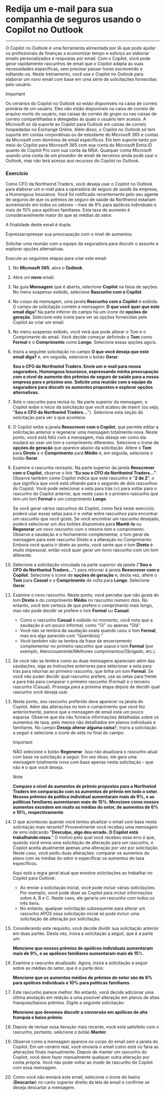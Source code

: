 # Redija um e-mail para sua companhia de seguros usando o Copilot no Outlook
---
O Copilot no Outlook é uma ferramenta alimentada por IA que pode ajudar os profissionais de finanças a economizar tempo e esforço ao elaborar emails personalizados e respostas por email. Com o Copilot, você pode gerar rapidamente rascunhos de email que o Copilot adapta às suas necessidades específicas, sem precisar passar horas escrevendo e editando-os. Neste treinamento, você usa o Copilot no Outlook para elaborar um novo email com base em uma série de solicitações fornecidas pelo usuário.

> [!IMPORTANT]
> Os cenários do Copilot no Outlook só estão disponíveis na caixa de correio primária de um usuário. Eles não estão disponíveis na caixa de correio de arquivo morto do usuário, nas caixas de correio de grupo ou nas caixas de correio compartilhadas e delegadas às quais o usuário tem acesso. A Microsoft só dá suporte ao Copilot para Outlook em caixas de correio hospedadas no Exchange Online. Além disso, o Copilot no Outlook só tem suporte em contas corporativas ou de estudante do Microsoft 365 e contas da Microsoft com domínios de email específicos. Ele tem suporte tanto por meio do Copilot para Microsoft 365 com sua conta do Microsoft Entra ID quanto do Copilot Pro com sua conta da MSA. Qualquer conta Microsoft usando uma conta de um provedor de email de terceiros ainda pode usar o Outlook, mas não terá acesso aos recursos do Copilot no Outlook.

### Exercício

Como CFO da Northwind Traders, você deseja usar o Copilot no Outlook para elaborar um e-mail para a operadora de seguro de saúde da empresa, a Humongous Insurance. Você foi notificado recentemente pelo seu agente de seguros de que os prêmios de seguro de saúde da Northwind estariam aumentando em todos os setores – mais de 9% para apólices individuais e mais de 15% para apólices familiares. Esta taxa de aumento é consideravelmente maior do que as médias do setor.

A finalidade deste email é dupla:

Expressarxpressar sua preocupação com o nível de aumentos.

Solicitar uma reunião com a equipe da seguradora para discutir o assunto e explorar opções alternativas.

Execute as seguintes etapas para criar este email:

1.  No **Microsoft 365**, abra o **Outlook**.
2.  Abra um **novo** email.
3.  Na guia **Mensagem** que é aberta, selecione **Copilot** na faixa de opções. No menu suspenso exibido, selecione **Rascunho com o Copilot**.
4.  No corpo da mensagem, uma janela **Rascunho com o Copilot** é exibida. O campo de solicitação contém a mensagem: **O que você quer que este email diga**? Na parte inferior do campo há um ícone de **opções de geração**. Selecione este ícone para ver as opções fornecidas pelo Copilot ao criar um email.
5.  No menu suspenso exibido, você verá que pode alterar o Tom e o Comprimento do email. Você decide começar definindo o **Tom** como **Formal** e o **Comprimento** como **Longo**. Selecione essas opções agora.
6.  Insira a seguinte solicitação no campo **O que você deseja que este email diga?** e, em seguida, selecione o botão **Gerar**:
    
    **Sou o CFO da Northwind Traders. Envie um e-mail para nossa seguradora, Humongous Insurance, expressando minha preocupação com o nível de aumento dos prêmios de seguro de saúde para a nossa empresa para o próximo ano. Solicite uma reunião com a equipe da seguradora para discutir os aumentos propostos e explorar opções alternativas.** 
7.  Role o rascunho para revisá-lo. Na parte superior da mensagem, o Copilot exibe o início da solicitação que você acabou de inserir (ou seja, "**Sou o CFO da Northwind Traders...**"). Selecione esta seção da solicitação para ver o que acontece.
8.  O Copilot exibe a janela **Reescrever com o Copilot**, que permite editar a solicitação anterior e regenerar uma mensagem totalmente nova. Neste ponto, você está feliz com a mensagem, mas deseja ver como ela mudará ao usar um tom e comprimento diferentes. Selecione o ícone de **opções de geração** que aparece abaixo da solicitação. Altere o **Tom** para **Direto** e o **Comprimento** para **Médio** e, em seguida, selecione o botão **Gerar**.
9.  Examine o rascunho revisado. Na parte superior da janela **Reescrever com o Copilot**, observe o link "**Eu sou o CFO da Northwind Traders..."**. Observe também como Copilot indica que este rascunho é "**2 de 2**", o que significa que você está olhando para o segundo de dois rascunhos do Copilot. Você pode selecionar a seta para trás (&lt;) para voltar para o rascunho do Copilot anterior, que neste caso é o primeiro rascunho que tem um tom **Formal** e um comprimento **Longo**.
    
    Se você gerar vários rascunhos do Copilot, como fará neste exercício, poderá usar essas setas para ir e voltar entre rascunhos para encontrar um rascunho que você goste. Se você encontrar um rascunho desejado, poderá selecionar um dos botões disponíveis para **Mantê-lo** ou **Regenerar** um novo rascunho com o mesmo tom e comprimento. Observe a saudação e o fechamento complementar, o tom geral da mensagem para este rascunho Direto e a alteração no Comprimento. Embora você queira ir direto ao ponto, você sente que o tom **Direto** é muito impessoal, então você quer gerar um novo rascunho com um tom diferente.
10. Selecione a solicitação vinculada na parte superior da janela ("**Sou o CFO da Northwind Traders...**") para retornar à janela **Reescrever com o Copilot**. Selecione o ícone de **opções de geração** e, desta vez, altere o **Tom** para **Casual** e o **Comprimento** de volta para **Longo**. Selecione **Gerar**.
11. Examine o novo rascunho. Neste ponto, você percebe que não gosta do tom **Direto** e do comprimento **Médio** no rascunho número dois. No entanto, você tem certeza de que prefere o comprimento mais longo, mas não pode decidir se prefere o tom **Formal** ou **Casual**.
     -  Como o rascunho **Casual** é exibido no momento, você nota que a saudação é um pouco informal, como "Oi" ou apenas "Olá".
     -  Você não se lembra da saudação exata quando usou o tom **Formal**, mas era algo parecido com "Querido(s)."
     -  Você também não se lembra da frase de encerramento complementar no primeiro rascunho que usava o tom **Formal** (por exemplo, Atenciosamente/Melhores cumprimentos/Obrigado, etc.).
12. Se você não se lembra como as duas mensagens apareciam além das saudações, siga as instruções anteriores para selecionar a seta para trás para retornar ao primeiro rascunho, que tinha um tom **Formal**. Se você não puder decidir qual rascunho prefere, use as setas para frente e para trás para comparar o primeiro rascunho (Formal) e o terceiro rascunho (Casual). Prossiga para a próxima etapa depois de decidir qual rascunho você deseja usar.
13. Neste ponto, seu rascunho preferido deve aparecer na janela do Copilot. Além das alterações no tom e comprimento que você fez anteriormente, parece que a mensagem de email está um pouco esparsa. Observe que ela não fornece informações detalhadas sobre os aumentos de taxa, pelo menos não detalhados em planos individuais e familiares. No campo **Deseja alterar alguma coisa**?, insira a solicitação a seguir e selecione o ícone de seta no final do campo:
    
    > [!IMPORTANT]
    > NÃO selecione o botão **Regenerar**. Isso não atualizará o rascunho atual com base na solicitação a seguir. Em vez disso, ele gera uma mensagem totalmente nova com base apenas nesta solicitação – que não é o que você deseja.
    
    > [!Note]
    > **Compare o nível de aumentos de prêmio propostos para a Northwind Traders em comparação com os aumentos de prêmio em todo o setor. Nossos prêmios de política individual aumentaram mais de 9%, e as políticas familiares aumentaram mais de 15%. Mencione como nossos aumentos excedem em muito as médias do setor, de aumentos de 6% e 10%, respectivamente**.
14. O que aconteceu quando você tentou atualizar o email com base nesta solicitação mais recente? Provavelmente você recebeu uma mensagem de erro indicando "**Desculpe, algo deu errado. O Copilot está trabalhando nisso**." O motivo pelo qual você recebeu esse erro é que, quando você envia uma solicitação de alteração para um rascunho, o Copilot aceita atualmente apenas uma alteração por vez por solicitação. Neste caso, você pediu duas alterações: comparar os aumentos do plano com as médias do setor e especificar os aumentos de taxa específicos.
    
    Aqui está a regra geral atual que envolve solicitações ao trabalhar no Copilot para Outlook:
    
    
     -  Ao enviar a solicitação inicial, você pode incluir várias solicitações. Por exemplo, você pode dizer ao Copilot para incluir informações sobre A, B e C. Neste caso, ele geraria um rascunho com todos os três itens.
     -  No entanto, qualquer solicitação subsequente para alterar um rascunho APÓS essa solicitação inicial só pode incluir uma solicitação de alteração por solicitação.
     
15. Considerando este requisito, você decide dividir sua solicitação anterior em duas partes. Desta vez, insira a solicitação a seguir, que é a parte um:
    
    **Mencione que nossos prêmios de apólices individuais aumentaram mais de 9%, e as apólices familiares aumentaram mais de 15**%.
16. Examine o rascunho atualizado. Agora, insira a solicitação a seguir sobre as médias do setor, que é a parte dois:
    
    **Mencione que os aumentos médios de prêmios do setor são de 6% para apólices individuais e 10% para políticas familiares**.
17. Este rascunho parece melhor. No entanto, você decide adicionar uma última anotação em relação a uma possível alteração em planos de altas franquias/baixos prêmios. Digite a seguinte solicitação:
    
    **Mencione que devemos discutir a conversão em apólices de alta franquia e baixo prêmio**.
18. Depois de revisar essa iteração mais recente, você está satisfeito com o rascunho, portanto, selecione o botão **Manter**.
19. Observe como a mensagem aparece no corpo do email sem a janela do Copilot. Em um cenário real, você enviaria o email como está ou faria as alterações finais manualmente. Depois de manter um rascunho do Copilot, você deve fazer manualmente qualquer outra alteração por conta própria. Você não pode voltar ao modo de rascunho do Copilot com essa mensagem.
20. Como você não enviará este email, selecione o ícone de lixeira (**Descartar**) no canto superior direito da tela de email e confirme se deseja descartar a mensagem.
